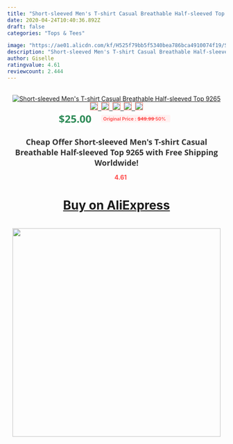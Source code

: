 ```yaml
---
title: "Short-sleeved Men's T-shirt Casual Breathable Half-sleeved Top  9265"
date: 2020-04-24T10:40:36.892Z
draft: false
categories: "Tops & Tees"

image: "https://ae01.alicdn.com/kf/H525f79bb5f5340bea786bca4910074f19/Short-sleeved-Men-s-T-shirt-Casual-Breathable-Half-sleeved-Top-9265.jpg"
description: "Short-sleeved Men's T-shirt Casual Breathable Half-sleeved Top  9265"
author: Giselle
ratingvalue: 4.61
reviewcount: 2.444
---
```

<br>
<div style="text-align: center;">
<a href="https://s.click.aliexpress.com/e/_9j46zr" target="_blank" rel="nofollow noopener noreferrer"><img alt="Short-sleeved Men's T-shirt Casual Breathable Half-sleeved Top  9265" class="magnifier-image" src="https://ae01.alicdn.com/kf/H525f79bb5f5340bea786bca4910074f19/Short-sleeved-Men-s-T-shirt-Casual-Breathable-Half-sleeved-Top-9265.jpg_640x640.jpg">
<br>
<img style="border:1px solid salmon" src="https://ae01.alicdn.com/kf/H525f79bb5f5340bea786bca4910074f19/Short-sleeved-Men-s-T-shirt-Casual-Breathable-Half-sleeved-Top-9265.jpg_120x120.jpg">&nbsp;&nbsp;<img style="border:1px solid salmon" src="_120x120.jpg">&nbsp;&nbsp;<img style="border:1px solid salmon" src="_120x120.jpg">&nbsp;&nbsp;<img style="border:1px solid salmon" src="_120x120.jpg">&nbsp;&nbsp;<img style="border:1px solid salmon" src="_120x120.jpg"></a></div><br0>
<div style="text-align: center;"><span style="background-color: white; border: 0px; box-sizing: border-box; color: seagreen; display: inline-block; font-family: &quot;open sans&quot; , &quot;arial&quot; , &quot;helvetica&quot; , sans-serif , &quot;heiti&quot;; font-size: 24px; font-stretch: inherit; font-weight: 700; line-height: inherit; margin: 0px 10px 0px 0px; padding: 0px; vertical-align: middle;">$25.00 </span>
<span style="background: rgb(255 , 241 , 241); border-radius: 3px; border: 0px; box-sizing: border-box; color: #ff4747; display: inline-block; font-family: inherit; font-size: 12px; font-stretch: inherit; font-style: inherit; font-variant: inherit; font-weight: 600; line-height: inherit; margin: 0px; padding: 2px 5px; transform: scale(0.9); vertical-align: middle;">Original Price : <b style="text-decoration: line-through;">$49.99 </b> 50%&nbsp;&nbsp;</span></div>
<h1 style="color: #333333; display: inline-block; font-family: &quot;open sans&quot; , &quot;arial&quot; , &quot;helvetica&quot; , sans-serif , &quot;heiti&quot;; font-size: 18px; font-stretch: inherit; font-weight: 700; text-align: center;">Cheap Offer Short-sleeved Men's T-shirt Casual Breathable Half-sleeved Top  9265 with Free Shipping Worldwide!</h1>
<div style="color: #ff4747; text-align: center;">
<img src="https://4.bp.blogspot.com/-M0ZcTcb-5uY/XleCXlxnR4I/AAAAAAAAAEc/OrjgMkXV1oMQFaCRZj5HQwOCBcu3w1FegCPcBGAYYCw/s1600/star.png" style="height: 15px;">&nbsp;<b>4.61</b></div>
<div class="button_cont" align="center"><a class="buynow_a" href="https://s.click.aliexpress.com/e/_9j46zr" target="_blank" rel="nofollow noopener noreferrer"><H1>Buy on AliExpress</H1></a></div><br>
<div class="separator" style="clear: both; text-align: center;">
<img src="https://lh3.googleusercontent.com/-pTy5HemUv9M/XlePHvY0dAI/AAAAAAAAAE4/0nX5iRUoIWY8eMW9Dpxeirr157OZliDIgCLcBGAsYHQ/s1600/badge.gif" width="480">
</div>
